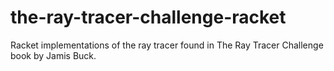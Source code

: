 # the-ray-tracer-challenge-racket
Racket implementations of the ray tracer found in The Ray Tracer Challenge book by Jamis Buck.
